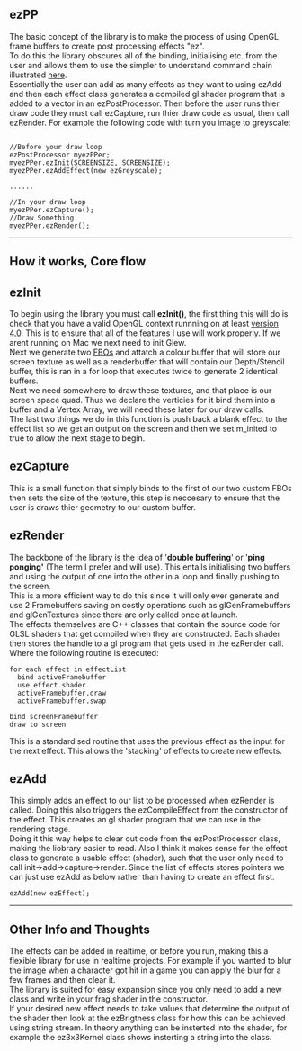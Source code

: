 ezPP
----------
The basic concept of the library is to make the process of using OpenGL frame buffers to create post processing effects "ez".   
To do this the library obscures all of the binding, initialising etc. from the user and allows them to use the simpler to understand command chain illustrated [here](http://tomhoxey.co.uk/wp-content/uploads/2017/03/Screen-Shot-2017-03-18-at-00.13.57.png).   
Essentially the user can add as many effects as they want to using ezAdd and then each effect class generates a compiled gl shader program that is added to a vector in an ezPostProcessor. Then before the user runs thier draw code they must call ezCapture, run thier draw code as usual, then call ezRender.
For example the following code with turn you image to greyscale:
```

//Before your draw loop
ezPostProcessor myezPPer;
myezPPer.ezInit(SCREENSIZE, SCREENSIZE);
myezPPer.ezAddEffect(new ezGreyscale); 

......

//In your draw loop
myezPPer.ezCapture();
//Draw Something
myezPPer.ezRender();
```

----------

## How it works, Core flow ##
## ezInit ##
To begin using the library you must call **ezInit()**, the first thing this will do is check that you have a valid OpenGL context runnning on at least [version 4.0](https://en.wikipedia.org/wiki/OpenGL#OpenGL_4.0). This is to ensure that all of the features I use will work properly. If we arent running on Mac we next need to init Glew.   
Next we generate two [FBOs](https://www.khronos.org/opengl/wiki/Framebuffer_Object) and attatch a colour buffer that will store our screen texture as well as a renderbuffer that will contain our Depth/Stencil buffer, this is ran in a for loop that executes twice to generate 2 identical buffers.   
Next we need somewhere to draw these textures, and that place is our screen space quad. Thus we declare the verticies for it bind them into a buffer and a Vertex Array, we will need these later for our draw calls.   
The last two things we do in this function is push back a blank effect to the effect list so we get an output on the screen and then we set m_inited to true to allow the next stage to begin.
## ezCapture ##
This is a small function that simply binds to the first of our two custom FBOs then sets the size of the texture, this step is neccesary to ensure that the user is draws thier geometry to our custom buffer.
## ezRender ##
The backbone of the library is the idea of '**double buffering**' or '**ping ponging'** (The term I prefer and will use). This entails initialising two buffers and using the output of one into the other in a loop and finally pushing to the screen.    
This is a more efficient way to do this since it will only ever generate and use 2 Framebuffers saving on costly operations such as glGenFramebuffers and glGenTextures since there are only called once at launch.    
The effects themselves are C++ classes that contain the source code for GLSL shaders that get compiled when they are constructed. Each shader then stores the handle to a gl program that gets used in the ezRender call. Where the following routine is executed:
```
for each effect in effectList
  bind activeFramebuffer
  use effect.shader
  activeFramebuffer.draw
  activeFramebuffer.swap

bind screenFramebuffer
draw to screen
```
This is a standardised routine that uses the previous effect as the input for the next effect. This allows the 'stacking' of effects to create new effects.    
## ezAdd ##
This simply adds an effect to our list to be processed when ezRender is called. Doing this also triggers the ezCompileEffect from the constructor of the effect. This creates an gl shader program that we can use in the rendering stage.     
Doing it this way helps to clear out code from the ezPostProcessor class, making the liobrary easier to read. Also I think it makes sense for the effect class to generate a usable effect (shader), such that the user only need to call init->add->capture->render. Since the list of effects stores pointers we can just use ezAdd as below rather than having to create an effect first.
```
ezAdd(new ezEffect);
```

----------
## Other Info and Thoughts ##
The effects can be added in realtime, or before you run, making this a flexible library for use in realtime projects. For example if you wanted to blur the image when a character got hit in a game you can apply the blur for a few frames and then clear it.    
The library is suited for easy expansion since you only need to add a new class and write in your frag shader in the constructor.    
If your desired new effect needs to take values that determine the output of the shader then look at the ezBrigtness class for how this can be achieved using string stream. In theory anything can be insterted into the shader, for example the ez3x3Kernel class shows insterting a string into the class.
